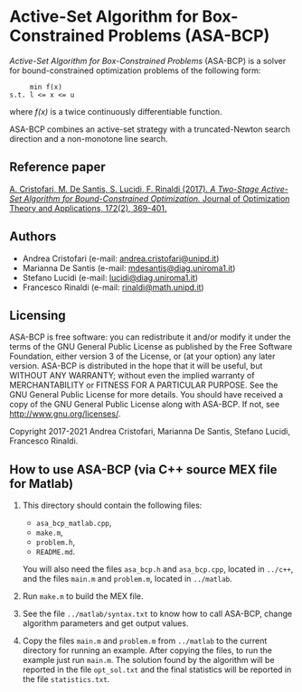 # Active-Set Algorithm for Box-Constrained Problems (ASA-BCP)

_Active-Set Algorithm for Box-Constrained Problems_ (ASA-BCP) is a solver for bound-constrained
optimization problems of the following form:

         min f(x)
    s.t. l <= x <= u

where _f(x)_ is a twice continuously differentiable function.

ASA-BCP combines an active-set strategy with a truncated-Newton search direction and a non-monotone line search.

## Reference paper

[A. Cristofari, M. De Santis, S. Lucidi, F. Rinaldi (2017). _A Two-Stage Active-Set Algorithm for Bound-Constrained Optimization._
Journal of Optimization Theory and Applications, 172(2), 369-401.](https://link.springer.com/article/10.1007/s10957-016-1024-9)

## Authors

* Andrea Cristofari (e-mail: [andrea.cristofari@unipd.it](mailto:andrea.cristofari@unipd.it))
* Marianna De Santis (e-mail: [mdesantis@diag.uniroma1.it](mailto:mdesantis@diag.uniroma1.it))
* Stefano Lucidi (e-mail: [lucidi@diag.uniroma1.it](mailto:lucidi@diag.uniroma1.it))
* Francesco Rinaldi (e-mail: [rinaldi@math.unipd.it](mailto:rinaldi@math.unipd.it))

## Licensing

ASA-BCP is free software: you can redistribute it and/or modify
it under the terms of the GNU General Public License as published by
the Free Software Foundation, either version 3 of the License, or
(at your option) any later version.
ASA-BCP is distributed in the hope that it will be useful,
but WITHOUT ANY WARRANTY; without even the implied warranty of
MERCHANTABILITY or FITNESS FOR A PARTICULAR PURPOSE. See the
GNU General Public License for more details.
You should have received a copy of the GNU General Public License
along with ASA-BCP. If not, see <http://www.gnu.org/licenses/>.

Copyright 2017-2021 Andrea Cristofari, Marianna De Santis,
Stefano Lucidi, Francesco Rinaldi.

## How to use ASA-BCP (via C++ source MEX file for Matlab)

1. This directory should contain the following files:
    * `asa_bcp_matlab.cpp`,
    * `make.m`,
    * `problem.h`,
    * `README.md`.

    You will also need the files `asa_bcp.h` and `asa_bcp.cpp`, located in
    `../c++`, and the files `main.m` and `problem.m`, located in
    `../matlab`.

2. Run `make.m` to build the MEX file.

3. See the file `../matlab/syntax.txt` to know how to call ASA-BCP,
    change algorithm parameters and get output values.

4. Copy the files `main.m` and `problem.m` from `../matlab` to the current
   directory for running an example. After copying the files, to run the 
   example just run `main.m`. The solution found by the algorithm will be
   reported in the file `opt_sol.txt` and the final statistics will be
   reported in the file `statistics.txt`.
